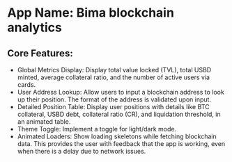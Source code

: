 # **App Name**: Bima blockchain analytics

## Core Features:

- Global Metrics Display: Display total value locked (TVL), total USBD minted, average collateral ratio, and the number of active users via cards.
- User Address Lookup: Allow users to input a blockchain address to look up their position.  The format of the address is validated upon input.
- Detailed Position Table: Display user positions with details like BTC collateral, USBD debt, collateral ratio (CR), and liquidation threshold, in an animated table.
- Theme Toggle: Implement a toggle for light/dark mode.
- Animated Loaders: Show loading skeletons while fetching blockchain data. This provides the user with feedback that the app is working, even when there is a delay due to network issues.

